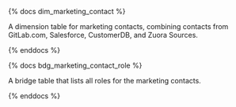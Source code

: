 {% docs dim_marketing_contact %}

A dimension table for marketing contacts, combining contacts from GitLab.com, Salesforce, CustomerDB, and Zuora Sources.

{% enddocs %}


{% docs bdg_marketing_contact_role %}

A bridge table that lists all roles for the marketing contacts.

{% enddocs %}